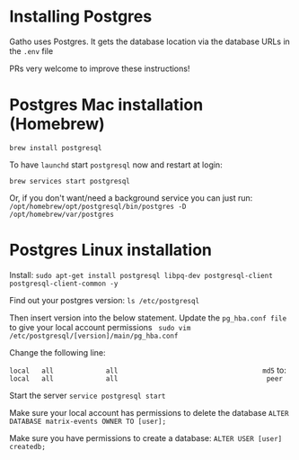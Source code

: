 Installing Postgres
===================

Gatho uses Postgres. It gets the database location via the database URLs in the `.env` file

PRs very welcome to improve these instructions!

# Postgres Mac installation (Homebrew)
```
brew install postgresql
```

To have `launchd` start `postgresql` now and restart at login:

```
brew services start postgresql
```

Or, if you don't want/need a background service you can just run:              
`
/opt/homebrew/opt/postgresql/bin/postgres -D /opt/homebrew/var/postgres
`

# Postgres Linux installation

Install:
`
sudo apt-get install postgresql libpq-dev postgresql-client postgresql-client-common -y
`

Find out your postgres version:
`
ls /etc/postgresql
`

Then insert version into the below statement.
Update the `pg_hba.conf file` to give your local account permissions
`
sudo vim /etc/postgresql/[version]/main/pg_hba.conf`

Change the following line:

`local   all             all                                    md5`
to:
`local   all             all                                     peer`


Start the server
`
service postgresql start
`

Make sure your local account has permissions to delete the database
`
ALTER DATABASE matrix-events OWNER TO [user];
`

Make sure you have permissions to create a database:
`
ALTER USER [user] createdb;
`
